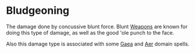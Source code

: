 ---
---

# Bludgeoning

The damage done by concussive blunt force. Blunt [Weapons](../Items/Equipment/Weapons.md) are known for doing this type of damage, as well as the good 'ole punch to the face.

Also this damage type is associated with some [Gaea](../Magic/Spell%20Domains/Earth.md) and [Aer](../Magic/Spell%20Domains/Air.md) domain spells.
